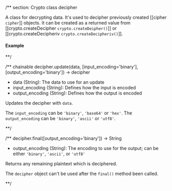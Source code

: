/** section: Crypto
class decipher

 A class for decrypting data. It's used to decipher previously created [[cipher `cipher`]] objects. It can be created as a returned value from [[crypto.createDecipher `crypto.createDeipher()`]] or [[crypto.createDecipheriv `crypto.createDecipheriv()`]].

#### Example

<script src='http://snippets.nodemanual.org/github.com/mattpardee/nodemanual.org-examples/nodejs_ref_guide/crypto/cipher.js?linestart=3&lineend=0&showlines=false' defer='defer'></script>

**/

/** chainable
decipher.update(data, [input_encoding='binary'], [output_encoding='binary']) -> decipher
- data (String): The data to use for an update
- input_encoding (String): Defines how the input is encoded
- output_encoding (String): Defines how the output is encoded

Updates the decipher with `data`.

The `input_encoding` can be `'binary'`, `'base64'` or `'hex'`. 
The `output_encoding` can be `'binary'`, `'ascii'` or `'utf8'`.


**/ 


/**
decipher.final([output_encoding='binary']) -> String
- output_encoding (String): The encoding to use for the output; can be either `'binary'`, `'ascii'`, or `'utf8'`

Returns any remaining plaintext which is deciphered.

<Note>The `decipher` object can't be used after the `final()` method been called.</Note>


**/ 